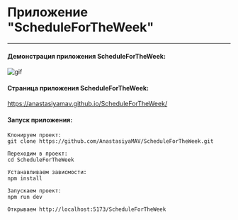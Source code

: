 # Приложение "ScheduleForTheWeek"

---

#### Демонстрация приложения ScheduleForTheWeek:

![gif](https://github.com/AnastasiyaMAV/KeycloakProject/blob/main/src/assets/ScheduleForTheWeek.gif)

#### Страница приложения ScheduleForTheWeek:

https://anastasiyamav.github.io/ScheduleForTheWeek/

#### Запуск приложения:

```
Клонируем проект:
git clone https://github.com/AnastasiyaMAV/ScheduleForTheWeek.git

Переходим в проект:
cd ScheduleForTheWeek

Устанавливаем зависмости:
npm install

Запускаем проект:
npm run dev

Открываем http://localhost:5173/ScheduleForTheWeek
```
